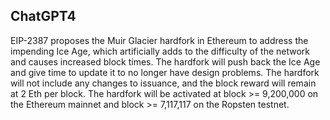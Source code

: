 ## ChatGPT4

EIP-2387 proposes the Muir Glacier hardfork in Ethereum to address the impending Ice Age, which artificially adds to the difficulty of the network and causes increased block times. The hardfork will push back the Ice Age and give time to update it to no longer have design problems. The hardfork will not include any changes to issuance, and the block reward will remain at 2 Eth per block. The hardfork will be activated at block >= 9,200,000 on the Ethereum mainnet and block >= 7,117,117 on the Ropsten testnet.
